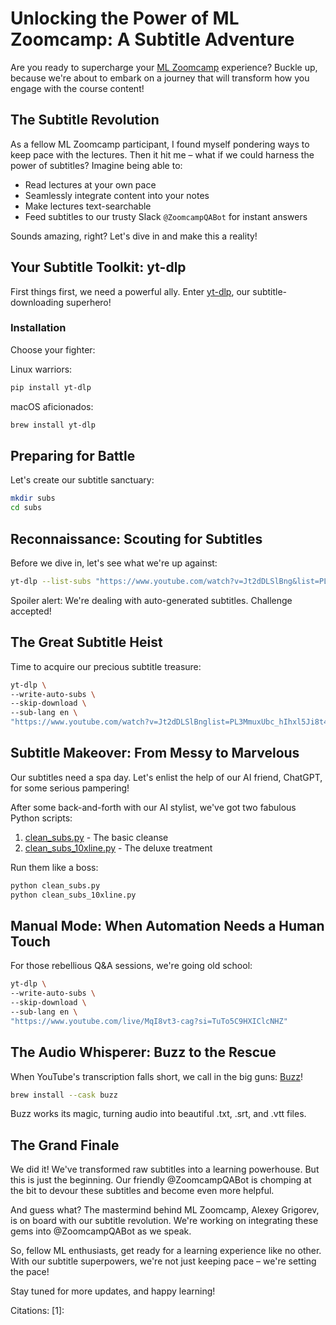 # Unlocking the Power of ML Zoomcamp: A Subtitle Adventure

Are you ready to supercharge your [ML Zoomcamp](https://github.com/DataTalksClub/machine-learning-zoomcamp/) experience? Buckle up, because we're about to embark on a journey that will transform how you engage with the course content!

## The Subtitle Revolution

As a fellow ML Zoomcamp participant, I found myself pondering ways to keep pace with the lectures. Then it hit me – what if we could harness the power of subtitles? Imagine being able to:

- Read lectures at your own pace
- Seamlessly integrate content into your notes
- Make lectures text-searchable
- Feed subtitles to our trusty Slack `@ZoomcampQABot` for instant answers

Sounds amazing, right? Let's dive in and make this a reality!

## Your Subtitle Toolkit: yt-dlp

First things first, we need a powerful ally. Enter [yt-dlp](https://github.com/yt-dlp/yt-dlp), our subtitle-downloading superhero!

### Installation

Choose your fighter:

Linux warriors:
```bash
pip install yt-dlp
```

macOS aficionados:
```bash
brew install yt-dlp
```

## Preparing for Battle

Let's create our subtitle sanctuary:

```bash
mkdir subs
cd subs
```

## Reconnaissance: Scouting for Subtitles

Before we dive in, let's see what we're up against:

```bash
yt-dlp --list-subs "https://www.youtube.com/watch?v=Jt2dDLSlBng&list=PL3MmuxUbc_hIhxl5Ji8t4O6lPAOpHaCLR"
```

Spoiler alert: We're dealing with auto-generated subtitles. Challenge accepted!

## The Great Subtitle Heist

Time to acquire our precious subtitle treasure:

```bash
yt-dlp \
--write-auto-subs \
--skip-download \
--sub-lang en \
"https://www.youtube.com/watch?v=Jt2dDLSlBnglist=PL3MmuxUbc_hIhxl5Ji8t4O6lPAOpHaCLR"
```

## Subtitle Makeover: From Messy to Marvelous

Our subtitles need a spa day. Let's enlist the help of our AI friend, ChatGPT, for some serious pampering!

After some back-and-forth with our AI stylist, we've got two fabulous Python scripts:

1. [clean_subs.py](./src/clean_subs.py) - The basic cleanse
2. [clean_subs_10xline.py](./src/clean_subs_10xline.py) - The deluxe treatment

Run them like a boss:

```bash
python clean_subs.py
python clean_subs_10xline.py
```

## Manual Mode: When Automation Needs a Human Touch

For those rebellious Q&A sessions, we're going old school:

```bash
yt-dlp \
--write-auto-subs \
--skip-download \
--sub-lang en \
"https://www.youtube.com/live/MqI8vt3-cag?si=TuTo5C9HXIClcNHZ"
```

## The Audio Whisperer: Buzz to the Rescue

When YouTube's transcription falls short, we call in the big guns: [Buzz](https://chidiwilliams.github.io/buzz/docs "Buzz documentation")!

```bash
brew install --cask buzz
```

Buzz works its magic, turning audio into beautiful .txt, .srt, and .vtt files.

## The Grand Finale

We did it! We've transformed raw subtitles into a learning powerhouse. But this is just the beginning. Our friendly @ZoomcampQABot is chomping at the bit to devour these subtitles and become even more helpful.

And guess what? The mastermind behind ML Zoomcamp, Alexey Grigorev, is on board with our subtitle revolution. We're working on integrating these gems into @ZoomcampQABot as we speak.

So, fellow ML enthusiasts, get ready for a learning experience like no other. With our subtitle superpowers, we're not just keeping pace – we're setting the pace!

Stay tuned for more updates, and happy learning!

Citations:
[1]: 